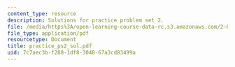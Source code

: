 ```yaml
---
content_type: resource
description: Solutions for practice problem set 2.
file: /media/https%3A/open-learning-course-data-rc.s3.amazonaws.com/2-032-dynamics-fall-2004/7c7aec3bf2881df8304067a3cd83499a_practice_ps2_sol.pdf
file_type: application/pdf
resourcetype: Document
title: practice_ps2_sol.pdf
uid: 7c7aec3b-f288-1df8-3040-67a3cd83499a
---
```

